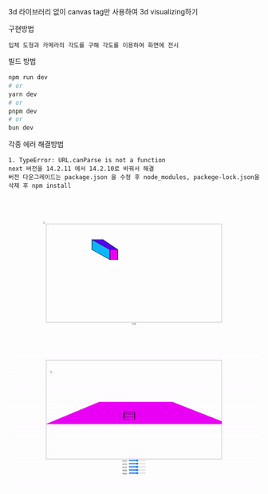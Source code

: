 3d 라이브러리 없이 canvas tag만 사용하여 3d visualizing하기

구현방법
```
입체 도형과 카메라의 각도를 구해 각도를 이용하여 화면에 전시
```


빌드 방법
```bash
npm run dev
# or
yarn dev
# or
pnpm dev
# or
bun dev
```

각종 에러 해결방법
```
1. TypeError: URL.canParse is not a function
next 버전을 14.2.11 에서 14.2.10로 바꿔서 해결
버전 다운그레이드는 package.json 을 수정 후 node_modules, packege-lock.json을 삭제 후 npm install


```

![image](./readmeSrc/tmp.gif)
![image](./readmeSrc/tmp2.gif)


